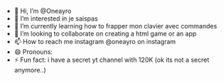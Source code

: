 - 👋 Hi, I’m @Oneayro
- 👀 I’m interested in je saispas
- 🌱 I’m currently learning how to frapper mon clavier avec commandes
- 💞️ I’m looking to collaborate on creating a html game or an app
- 📫 How to reach me instagram @oneayro on instagram
- 😄 Pronouns: 
- ⚡ Fun fact: i have a secret yt channel with 120K (ok its not a secret anymore..)

<!---
Oneayro/Oneayro is a ✨ special ✨ repository because its `README.md` (this file) appears on your GitHub profile.
You can click the Preview link to take a look at your changes.
--->
